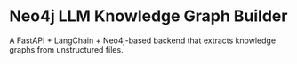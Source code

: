 # Neo4j LLM Knowledge Graph Builder

A FastAPI + LangChain + Neo4j-based backend that extracts knowledge graphs from unstructured files.
